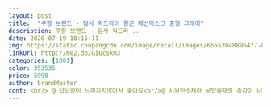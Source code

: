 ```yaml
---
layout: post 
title:  "쿠팡 브랜드 - 탐사 퀵드라이 항균 패션마스크 중형 그레이" 
description: 쿠팡 브랜드 - 탐사 퀵드라 ..
date: 2020-07-19 10:15:11 
img: https://static.coupangcdn.com/image/retail/images/65553948896477-81fca66f-4118-444f-95d7-21b2307f967f.jpg 
linkUrl: http://me2.do/GiUcskm3 
categories: [1001] 
color: 353535 
price: 5990 
author: brandMaster 
cont: <br/> @ 답답함이 느껴지지않아서 좋아요<br/>@ 시원한소재라 닿았을때의 촉감이 너무좋아요<br/>@ 여성분들은 중형추천!!^^<br/>ATB<br/> -UV+ 기능성 원사 아용으로 향균, 흡한속건, 자외선 차단 기능이 가능하다고 합니다.<br/><br/>kf쓸때의 사이즈 생각하시면 조금커요ㅎㅎ<br/>귀가 아프지않다는 점이 너무 좋아요❤<br/>그래서 이 중형사이즈는 딱!<br/>그리고 매일 또는 이틀에 한번 꼴로 마스크 버리는게 너무 아까웠는데,<br/>기존의 대형을 사용했었는데,<br/>날씨가 더워지니 시원한소재도 겹치니 조금 아쉬운 부분이있더라구요ㅠㅠ<br/>매일매일 부직포마스크나 덴탈 마스크만 사용했었는데 탐사 패션 마스크를 사용해보니 되게 좋네요.<br/><br/>세탁 후 속건 기능으로 빠르게 건조되어 깨끗하게 여러번 사용하기 좋다고 합니다.<br/> ^^<br/>소재가 닿앗을때 너무시원하고 기존사용하던 덴탈보다<br/>소재는 폴리에스터 95%폴리우레탄 5%의 패션마스크이고요 국산제품입니다!<br/>여러가지 컬러가더있던데 컬러별로 패션아이템으로도 가능하니 좋은것같아요ㅎ❤<br/> 
---
```

 